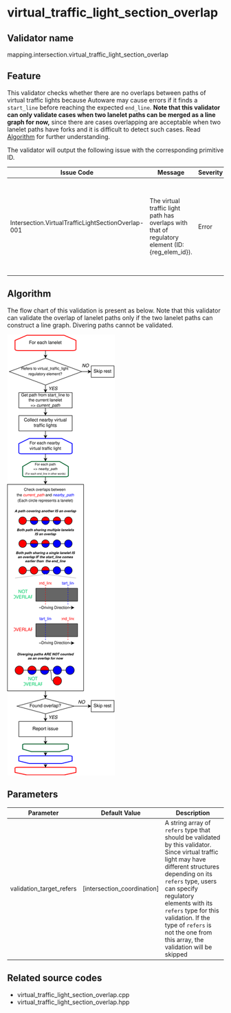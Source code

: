 # virtual_traffic_light_section_overlap

## Validator name

mapping.intersection.virtual_traffic_light_section_overlap

## Feature

This validator checks whether there are no overlaps between paths of virtual traffic lights because Autoware may cause errors if it finds a `start_line` before reaching the expected `end_line`. **Note that this validator can only validate cases when two lanelet paths can be merged as a line graph for now,** since there are cases overlapping are acceptable when two lanelet paths have forks and it is difficult to detect such cases. Read [Algorithm](#algorithm) for further understanding.

The validator will output the following issue with the corresponding primitive ID.

| Issue Code                                         | Message                                                                                          | Severity | Primitive          | Description                                                                                                                         | Approach                                                            |
| -------------------------------------------------- | ------------------------------------------------------------------------------------------------ | -------- | ------------------ | ----------------------------------------------------------------------------------------------------------------------------------- | ------------------------------------------------------------------- |
| Intersection.VirtualTrafficLightSectionOverlap-001 | The virtual traffic light path has overlaps with that of regulatory element (ID: {reg_elem_id}). | Error    | Regulatory Element | Within a start_line to end_line path of a virtual traffic light, the validator found a start_line of another virtual traffic light. | Avoid start_line to end_line paths having overlaps with other ones. |

## Algorithm

The flow chart of this validation is present as below. Note that this validator can validate the overlap of lanelet paths only if the two lanelet paths can construct a line graph. Divering paths cannot be validated.

![virtual_traffic_light_section_overlap_flow](../../media/virtual_traffic_light_section_overlap_flow.drawio.svg)

## Parameters

| Parameter                | Default Value               | Description                                                                                                                                                                                                                                                                                                                                    |
| ------------------------ | --------------------------- | ---------------------------------------------------------------------------------------------------------------------------------------------------------------------------------------------------------------------------------------------------------------------------------------------------------------------------------------------- |
| validation_target_refers | [intersection_coordination] | A string array of `refers` type that should be validated by this validator. Since virtual traffic light may have different structures depending on its `refers` type, users can specify regulatory elements with its `refers` type for this validation. If the type of `refers` is not the one from this array, the validation will be skipped |

## Related source codes

- virtual_traffic_light_section_overlap.cpp
- virtual_traffic_light_section_overlap.hpp
